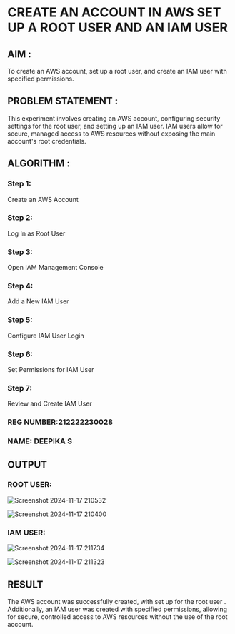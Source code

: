  # CREATE AN  ACCOUNT IN AWS SET UP A ROOT USER AND AN IAM USER 

## AIM :
To create an AWS account, set up a root user, and create an IAM user with specified permissions.

## PROBLEM STATEMENT :
This experiment involves creating an AWS account, configuring security settings for the root user, and setting up an IAM user. IAM users allow for secure, managed access to AWS resources without exposing the main account's root credentials.

## ALGORITHM :

 ### Step 1:
 Create an AWS Account </br>
 ### Step 2:
 Log In as Root User </br>
 ### Step 3:
 Open IAM Management Console</br>
 ### Step 4:
 Add a New IAM User</br>
 ### Step 5:
 Configure IAM User Login</br>
 ### Step 6:
 Set Permissions for IAM User</br>
 ### Step 7:
 Review and Create IAM User</br>

### REG NUMBER:212222230028
### NAME: DEEPIKA S

## OUTPUT

### ROOT USER:
![Screenshot 2024-11-17 210532](https://github.com/user-attachments/assets/9b05a3be-0d52-4b8b-bc67-bbb7a74e7b11)

![Screenshot 2024-11-17 210400](https://github.com/user-attachments/assets/2fa9810d-b0ab-41e2-bd3c-3dd574e5e8e7)

 ### IAM USER:
![Screenshot 2024-11-17 211734](https://github.com/user-attachments/assets/72a4a4e1-3dad-4a72-9102-8b52f33cf83c)

![Screenshot 2024-11-17 211323](https://github.com/user-attachments/assets/ce5bf444-2ecd-47f1-b68f-b5c5adc8e5d1)


## RESULT
The AWS account was successfully created, with set up for the root user . Additionally, an IAM user was created with specified permissions, allowing for secure, controlled access to AWS resources without the use of the root account. 

  


